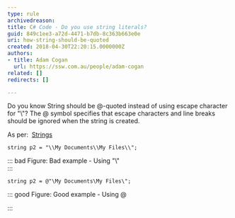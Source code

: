 ```yaml
---
type: rule
archivedreason: 
title: C# Code - Do you use string literals?
guid: 849c1ee3-a72d-4471-b7db-8c363b663e0e
uri: how-string-should-be-quoted
created: 2018-04-30T22:20:15.0000000Z
authors:
- title: Adam Cogan
  url: https://ssw.com.au/people/adam-cogan
related: []
redirects: []

---
```


Do you know String should be @-quoted instead of using escape character for "\\"?
The @ symbol specifies that escape characters and line breaks should be ignored when the string is created.

As per:  [Strings](http&#58;//msdn.microsoft.com/en-us/library/c84eby0h%28v=vs.90%29.aspx)

<!--endintro-->



```
string p2 = "\\My Documents\\My Files\\";
```




::: bad
Figure: Bad example - Using "\\"  
:::



```
string p2 = @"\My Documents\My Files\";
```




::: good
Figure: Good example - Using @

:::
